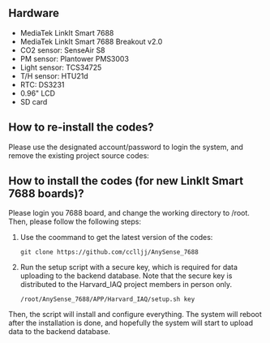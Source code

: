 ## Hardware

* MediaTek LinkIt Smart 7688
* MediaTek LinkIt Smart 7688 Breakout v2.0
* CO2 sensor: SenseAir S8
* PM sensor: Plantower PMS3003
* Light sensor: TCS34725
* T/H sensor: HTU21d
* RTC: DS3231
* 0.96" LCD
* SD card

## How to re-install the codes?

Please use the designated account/password to login the system, and remove the existing project source codes:

## How to install the codes (for new LinkIt Smart 7688 boards)?

Please login you 7688 board, and change the working directory to /root. Then, please follow the following steps:

1. Use the coommand to get the latest version of the codes: 
   ```
   git clone https://github.com/cclljj/AnySense_7688
   ```
2. Run the setup script with a secure key, which is required for data uploading to the backend database. Note that the secure key is distributed to the Harvard_IAQ project members in person only. 
   ```
   /root/AnySense_7688/APP/Harvard_IAQ/setup.sh key
   ```

Then, the script will install and configure everything. The system will reboot after the installation is done, and hopefully the system will start to upload data to the backend database.
